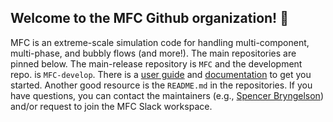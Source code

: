 ## Welcome to the MFC Github organization! 👋

MFC is an extreme-scale simulation code for handling multi-component, multi-phase, and bubbly flows (and more!). 
The main repositories are pinned below.
The main-release repository is `MFC` and the development repo. is `MFC-develop`.
There is a [user guide](https://github.com/MFlowCode/MFC/raw/master/doc/MFC_user_guide.pdf) and [documentation](https://mflowcode.github.io/simulation/namespaces.html) to get you started.
Another good resource is the `README.md` in the repositories. 
If you have questions, you can contact the maintainers (e.g., [Spencer Bryngelson](mailto:shb@gatech.edu)) and/or request to join the MFC Slack workspace. 
